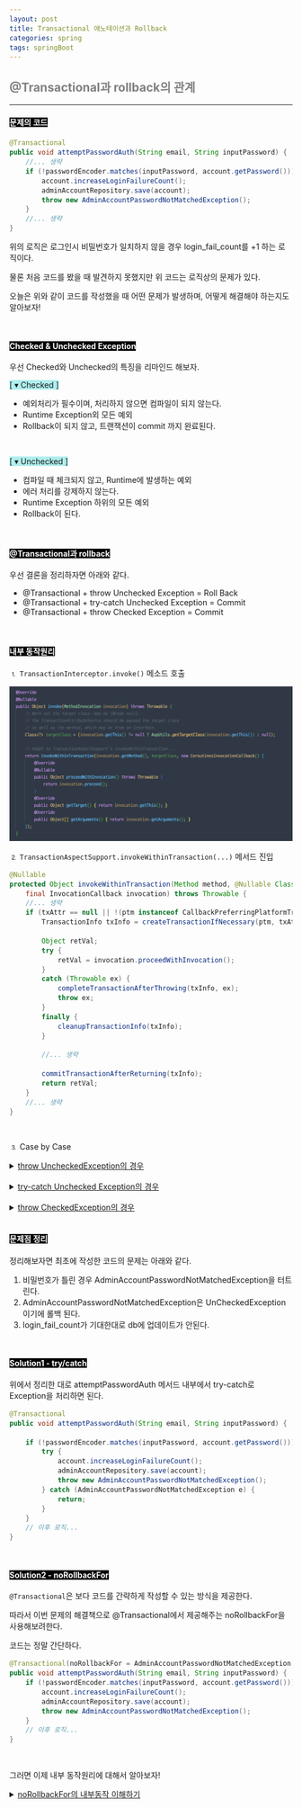 ```yaml
---
layout: post
title: Transactional 애노테이션과 Rollback
categories: spring
tags: springBoot
---
```


## <span style="color:gray">@Transactional과 rollback의 관계</span>

---

#### <span style="background-color:black; color:white">문제의 코드</span>

```java
@Transactional
public void attemptPasswordAuth(String email, String inputPassword) {
    //... 생략
    if (!passwordEncoder.matches(inputPassword, account.getPassword())) {
        account.increaseLoginFailureCount();
        adminAccountRepository.save(account);
        throw new AdminAccountPasswordNotMatchedException();
    }
    //... 생략
}
```

위의 로직은 로그인시 비밀번호가 일치하지 않을 경우 login_fail_count를 +1 하는 로직이다.

물론 처음 코드를 봤을 때 발견하지 못했지만 위 코드는 로직상의 문제가 있다.

오늘은 위와 같이 코드를 작성했을 때 어떤 문제가 발생하며, 어떻게 해결해야 하는지도 알아보자!

<br>

#### <span style="background-color:black; color:white">Checked & Unchecked Exception</span>

우선 Checked와 Unchecked의 특징을 리마인드 해보자.

<span style="background-color:#AFEEEE;">[ ▾ Checked ]</span>

- 예외처리가 필수이며, 처리하지 않으면 컴파일이 되지 않는다.
- Runtime Exception외 모든 예외
- Rollback이 되지 않고, 트랜잭션이 commit 까지 완료된다.

<br>

<span style="background-color:#AFEEEE;">[ ▾ Unchecked ]</span>
 
- 컴파일 때 체크되지 않고, Runtime에 발생하는 예외
- 에러 처리를 강제하지 않는다.
- Runtime Exception 하위의 모든 예외
- Rollback이 된다.

<br>

#### <span style="background-color:black; color:white">@Transactional과 rollback</span>

우선 결론을 정리하자면 아래와 같다.

- @Transactional + throw Unchecked Exception = Roll Back
- @Transactional + try-catch Unchecked Exception = Commit
- @Transactional + throw Checked Exception = Commit

<br>

#### <span style="background-color:black; color:white">내부 동작원리</span>

⒈ `TransactionInterceptor.invoke()` 메소드 호출

<img src = "/assets/img/spring/troubleshooting/txInvoke.png"><br>

⒉ `TransactionAspectSupport.invokeWithinTransaction(...)` 메서드 진입

```java
@Nullable
protected Object invokeWithinTransaction(Method method, @Nullable Class<?> targetClass, 
    final InvocationCallback invocation) throws Throwable {
    //... 생략
    if (txAttr == null || !(ptm instanceof CallbackPreferringPlatformTransactionManager)) {
        TransactionInfo txInfo = createTransactionIfNecessary(ptm, txAttr, joinpointIdentification);

        Object retVal;
        try {
            retVal = invocation.proceedWithInvocation();
        }
        catch (Throwable ex) {
            completeTransactionAfterThrowing(txInfo, ex);
            throw ex;
        }
        finally {
            cleanupTransactionInfo(txInfo);
        }

        //... 생략

        commitTransactionAfterReturning(txInfo);
        return retVal;
    }
    //... 생략
}
```

<br>

⒊ Case by Case

<details>
<summary><u>throw UncheckedException의 경우</u></summary>
<div markdown="1">

<br>

attemptPasswordAuth에서 던진 AdminAccountPasswordNotMatchedException을 

아래에서 잡아서 처리한다.

```java
completeTransactionAfterThrowing(txInfo, ex);
```

해당 메서드 내부의 주요 로직을 살펴보자.

```java
protected void completeTransactionAfterThrowing(@Nullable TransactionInfo txInfo, Throwable ex) {
    if (txInfo != null && txInfo.getTransactionStatus() != null) {
        if (logger.isTraceEnabled()) {
            logger.trace("Completing transaction for [" + txInfo.getJoinpointIdentification() +
            "] after exception: " + ex);
        }
        // 이부분!!!
        if (txInfo.transactionAttribute != null && txInfo.transactionAttribute.rollbackOn(ex)) {
            try {
                txInfo.getTransactionManager().rollback(txInfo.getTransactionStatus());
            }
            //... 생략
        }
        else {
            //... 생략
        }   
    }
}
```

중간에 rollbackOn이라는 메서드가 있다. DefaultTransactionAttribute 클래스를 보면 

UncheckedException만 rollback 시킨다는 설명을 확인할 수 있다.

<span style="color:red">결국 AdminAccountPasswordNotMatchedException은 RuntimeException이기 때문에</span>

<span style="color:red">Commit이 되지 않고, Rollback이 되는 것을 확인할 수 있었다.</span>

<br>

```java
txInfo.getTransactionManager().rollback(txInfo.getTransactionStatus());
```

추가적으로 위 메서드의 내부동작이 궁금하다면, AbstractPlatformTransactionManager 클래스의

`rollback(...)`, `processRollback(...)` 메서드를 보면 된다.

</div>
</details>

<br>

<details>
<summary><u>try-catch Unchecked Exception의 경우</u></summary>
<div markdown="1">

<br>

만약 코드를 아래와 같이 작성하면 rollback이 될까 commit이 될까?

```java
@Transactional
public void attemptPasswordAuth(String email, String inputPassword) {

    if (!passwordEncoder.matches(inputPassword, account.getPassword())) {
        try {
            account.increaseLoginFailureCount();
            adminAccountRepository.save(account);
            throw new AdminAccountPasswordNotMatchedException();
        } catch (AdminAccountPasswordNotMatchedException e) {
            return;
        }
    }
    // 이후 로직...
}
```

애초에 `attemptPasswordAuth(...)` 메서드에서 발생한 RuntimeException을 try-catch를 통해 

내부에서 처리하였기 때문에 `invocation.proceedWithInvocation()` 실행이 되어도 catch에서 

잡을 Exception이 없게 된다. 따라서 catch 부분은 통과하고 finally 부분 실행 이후 

`commitTransactionAfterReturning()` 메서드를 통해 커밋이 실행된다.

<span style="color:red">비록 Unchecked Exception이지만, 메서드 내부에서 예외처리를 해주면 Rollback이 되지 않고,</span>

<span style="color:red">Commit 됨을 확인할 수 있다.</span>

<br>

</div>
</details>

<br>

<details>
<summary><u>throw CheckedException의 경우</u></summary>
<div markdown="1">

<br>

CheckedException의 경우에는 TransactionAspectSupport 클래스의 

`completeTransactionAfterThrowing(...)` 메서드를 파악하면 된다.

```java
protected void completeTransactionAfterThrowing(@Nullable TransactionInfo txInfo, Throwable ex) {
    if (txInfo != null && txInfo.getTransactionStatus() != null) {
        //... 생략
        if (txInfo.transactionAttribute != null && txInfo.transactionAttribute.rollbackOn(ex)) {
            try {
                txInfo.getTransactionManager().rollback(txInfo.getTransactionStatus());
            }
            //... 생략
        }
        else {
            // !!!여기!!!
            try {
                txInfo.getTransactionManager().commit(txInfo.getTransactionStatus());
            }
            //... 생략
        }
    }
}
```

위에서 rollbackOn 메서드는 오로지 uncheckedException의 경우에만 롤백을 한다고 했다.

따라서 checkedException의 경우에는 else 조건절을 타게 되고, 해당 조건절에서 

`txInfo.getTransactionManager().commit(txInfo.getTransactionStatus())` 메서드를 통해 

commit이 이루어진다.


</div>
</details>

<br>

#### <span style="background-color:black; color:white">문제점 정리</span>

정리해보자면 최초에 작성한 코드의 문제는 아래와 같다.

1. 비밀번호가 틀린 경우 AdminAccountPasswordNotMatchedException을 터트린다.
2. AdminAccountPasswordNotMatchedException은 UnCheckedException이기에 롤백 된다.
3. login_fail_count가 기대한대로 db에 업데이트가 안된다.

<br>

#### <span style="background-color:black; color:white">Solution1 - try/catch</span>

위에서 정리한 대로 attemptPasswordAuth 메서드 내부에서 try-catch로 Exception을 처리하면 된다.

```java
@Transactional
public void attemptPasswordAuth(String email, String inputPassword) {

    if (!passwordEncoder.matches(inputPassword, account.getPassword())) {
        try {
            account.increaseLoginFailureCount();
            adminAccountRepository.save(account);
            throw new AdminAccountPasswordNotMatchedException();
        } catch (AdminAccountPasswordNotMatchedException e) {
            return;
        }
    }
    // 이후 로직...
}
```

<br>

#### <span style="background-color:black; color:white">Solution2 - noRollbackFor</span>

`@Transactional`은 보다 코드를 간략하게 작성할 수 있는 방식을 제공한다.

따라서 이번 문제의 해결책으로 @Transactional에서 제공해주는 noRollbackFor을 사용해보려한다.

코드는 정말 간단하다.

```java
@Transactional(noRollbackFor = AdminAccountPasswordNotMatchedException.class) // <= 요기
public void attemptPasswordAuth(String email, String inputPassword) {
    if (!passwordEncoder.matches(inputPassword, account.getPassword())) {
        account.increaseLoginFailureCount();
        adminAccountRepository.save(account);
        throw new AdminAccountPasswordNotMatchedException();
    }
    // 이후 로직...
}
```

<br>

그러면 이제 내부 동작원리에 대해서 알아보자!

<details>
<summary><u>noRollbackFor의 내부동작 이해하기</u></summary>
<div markdown="1">

<br>

⒈ completeTransactionAfterThrowing 호출

```java
completeTransactionAfterThrowing(txInfo, ex);
```

<br>

⒉ `txInfo.transactionAttribute.rollbackOn(ex)` 호출

> RuleBasedTransactionAttribute.java 참고

rollBackRules에 `AdminAccountPasswordNotMatchedException`이 있는 것을 확인할 수 있다.

<img src = "/assets/img/spring/troubleshooting/rollbackon1.png"><br>

<br>

⒊ 최초에 null이었던 winner에 NoRollbackRuleAttribute 할당

<img src = "/assets/img/spring/troubleshooting/rollbackon2.png"><br>

<br>

⒋ false를 반환

```java
!(winner instanceof NoRollbackRuleAttribute);
```

3번에서 winner에 NoRollbackRuleAttribute 인스턴스가 할당됐기 때문에 false 반환.

<br>

⒌ `TransactionAspectSupport.commitTransactionAfterReturning(...)`

```java
protected void completeTransactionAfterThrowing(@Nullable TransactionInfo txInfo, Throwable ex) {
    if (txInfo != null && txInfo.getTransactionStatus() != null) {
        //... 생략
        if (txInfo.transactionAttribute != null && txInfo.transactionAttribute.rollbackOn(ex)) {
            try {
                txInfo.getTransactionManager().rollback(txInfo.getTransactionStatus());
            }
            //... 생략
        }
        else {
            try {
                txInfo.getTransactionManager().commit(txInfo.getTransactionStatus());
            }
            //... 생략
        }
    }
}
```

`txInfo.transactionAttribute.rollbackOn(ex) == false` 이기 때문에 else 조건절을 탄다.

결과적으로 `txInfo.getTransactionManager().commit(txInfo.getTransactionStatus())`

메서드를 통해 Commit이 이루어진다.

</div>
</details><br>